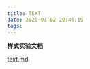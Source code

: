 ```yaml
---
title: TEXT
date: 2020-03-02 20:46:19
tags: 
---
```


**样式实验文档**

<!-- more -->

<span id="inline-blue"> text.md </span>

<i class="fa fa-pencil"></i>







